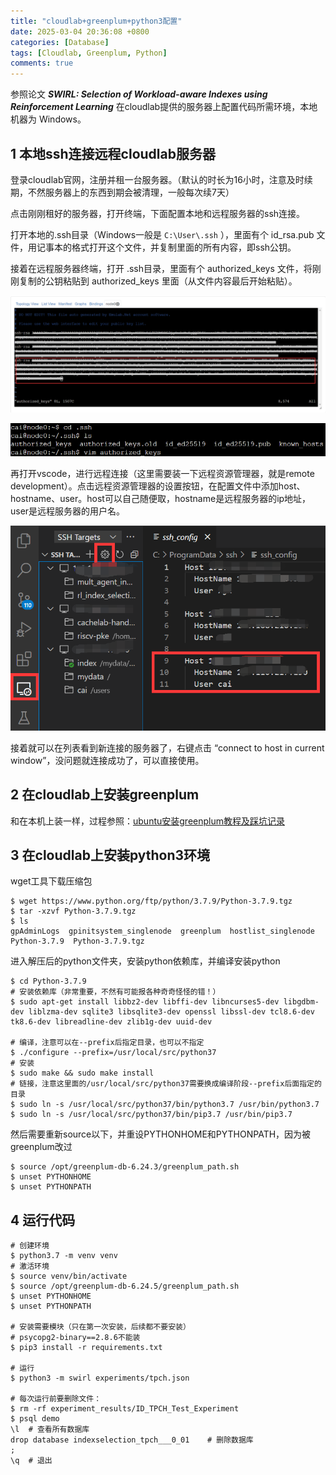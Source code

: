 ```yaml
---
title: "cloudlab+greenplum+python3配置"
date: 2025-03-04 20:36:08 +0800
categories: [Database]
tags: [Cloudlab, Greenplum, Python]
comments: true
---
```


参照论文 ***SWIRL: Selection of Workload-aware Indexes using Reinforcement Learning***  在cloudlab提供的服务器上配置代码所需环境，本地机器为 Windows。

## 1 本地ssh连接远程cloudlab服务器

登录cloudlab官网，注册并租一台服务器。（默认的时长为16小时，注意及时续期，不然服务器上的东西到期会被清理，一般每次续7天）

点击刚刚租好的服务器，打开终端，下面配置本地和远程服务器的ssh连接。

打开本地的.ssh目录（Windows一般是 `C:\User\.ssh` ），里面有个 id_rsa.pub 文件，用记事本的格式打开这个文件，并复制里面的所有内容，即ssh公钥。

接着在远程服务器终端，打开 .ssh目录，里面有个 authorized_keys 文件，将刚刚复制的公钥粘贴到 authorized_keys 里面（从文件内容最后开始粘贴）。

![img1](./assets/img/post/2025-03/cloudlab-1.png)

![img1](./assets/img/post/2025-03/cloudlab-2.png)

再打开vscode，进行远程连接（这里需要装一下远程资源管理器，就是remote development）。点击远程资源管理器的设置按钮，在配置文件中添加host、hostname、user。host可以自己随便取，hostname是远程服务器的ip地址，user是远程服务器的用户名。

![img1](./assets/img/post/2025-03/cloudlab-3.png)

接着就可以在列表看到新连接的服务器了，右键点击 “connect to host in current window”，没问题就连接成功了，可以直接使用。

## 2 在cloudlab上安装greenplum

和在本机上装一样，过程参照：[ubuntu安装greenplum教程及踩坑记录](https://imcaicai.github.io/ubuntu安装greenplum教程及踩坑记录/)

## 3 在cloudlab上安装python3环境

wget工具下载压缩包

```shell
$ wget https://www.python.org/ftp/python/3.7.9/Python-3.7.9.tgz
$ tar -xzvf Python-3.7.9.tgz
$ ls
gpAdminLogs  gpinitsystem_singlenode  greenplum  hostlist_singlenode  Python-3.7.9  Python-3.7.9.tgz
```

进入解压后的python文件夹，安装python依赖库，并编译安装python

```shell
$ cd Python-3.7.9
# 安装依赖库（非常重要，不然有可能报各种奇奇怪怪的错！）
$ sudo apt-get install libbz2-dev libffi-dev libncurses5-dev libgdbm-dev liblzma-dev sqlite3 libsqlite3-dev openssl libssl-dev tcl8.6-dev tk8.6-dev libreadline-dev zlib1g-dev uuid-dev

# 编译，注意可以在--prefix后指定目录，也可以不指定
$ ./configure --prefix=/usr/local/src/python37
# 安装
$ sudo make && sudo make install
# 链接，注意这里面的/usr/local/src/python37需要换成编译阶段--prefix后面指定的目录
$ sudo ln -s /usr/local/src/python37/bin/python3.7 /usr/bin/python3.7
$ sudo ln -s /usr/local/src/python37/bin/pip3.7 /usr/bin/pip3.7
```

然后需要重新source以下，并重设PYTHONHOME和PYTHONPATH，因为被greenplum改过

```shell
$ source /opt/greenplum-db-6.24.3/greenplum_path.sh
$ unset PYTHONHOME
$ unset PYTHONPATH
```

## 4 运行代码

```shell 
# 创建环境
$ python3.7 -m venv venv
# 激活环境
$ source venv/bin/activate
$ source /opt/greenplum-db-6.24.5/greenplum_path.sh
$ unset PYTHONHOME
$ unset PYTHONPATH

# 安装需要模块（只在第一次安装，后续都不要安装）
# psycopg2-binary==2.8.6不能装
$ pip3 install -r requirements.txt

# 运行
$ python3 -m swirl experiments/tpch.json

# 每次运行前要删除文件：
$ rm -rf experiment_results/ID_TPCH_Test_Experiment
$ psql demo	
\l	# 查看所有数据库
drop database indexselection_tpch___0_01	# 删除数据库
;
\q	# 退出
```

